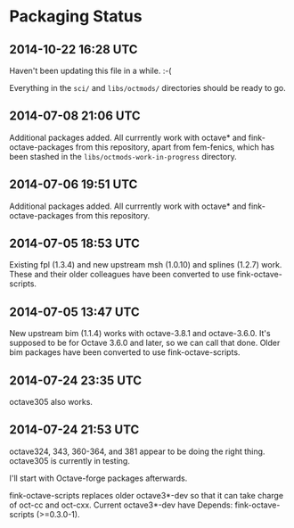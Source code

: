 Packaging Status
================

2014-10-22 16:28 UTC
--------------------

Haven't been updating this file in a while. :-(

Everything in the `sci/` and `libs/octmods/` directories should be ready to go.

2014-07-08 21:06 UTC
--------------------

Additional packages added.  All currrently work with octave* and fink-octave-packages from this repository,
apart from fem-fenics, which has been stashed in the `libs/octmods-work-in-progress` directory.

2014-07-06 19:51 UTC
--------------------

Additional packages added.  All currrently work with octave* and fink-octave-packages from this repository.

2014-07-05 18:53 UTC
--------------------

Existing fpl (1.3.4) and new upstream msh (1.0.10) and splines (1.2.7) work.
These and their older colleagues have been converted to use fink-octave-scripts.

2014-07-05 13:47 UTC
--------------------

New upstream bim (1.1.4) works with octave-3.8.1 and octave-3.6.0.  It's supposed to be
for Octave 3.6.0 and later, so we can call that done.
Older bim packages have been converted to use fink-octave-scripts.

2014-07-24 23:35 UTC
--------------------

octave305 also works.

2014-07-24 21:53 UTC
--------------------

octave324, 343, 360-364, and 381 appear to be doing the right thing.
octave305 is currently in testing.

I'll start with Octave-forge packages afterwards.

fink-octave-scripts replaces older octave3*-dev so that it can take charge of oct-cc and oct-cxx.
Current octave3*-dev have Depends: fink-octave-scripts (>=0.3.0-1).
